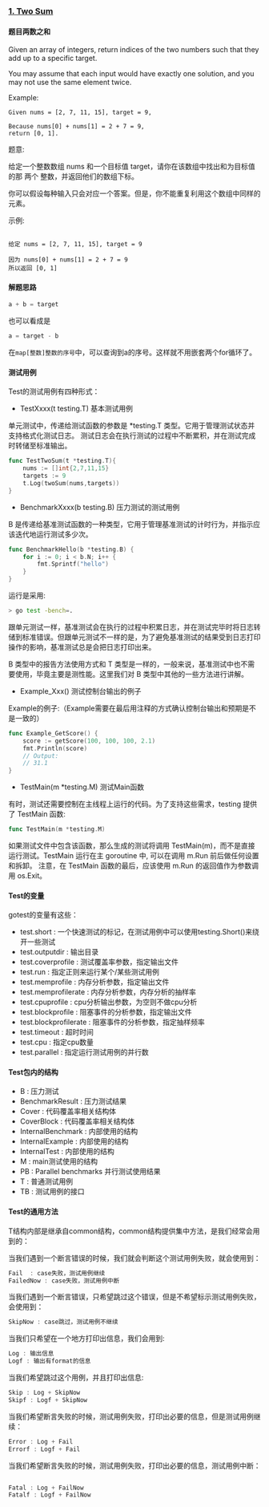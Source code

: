 ### [1. Two Sum](https://leetcode.com/problems/two-sum/)

#### 题目两数之和

Given an array of integers, return indices of the two numbers such that they add up to a specific target.

You may assume that each input would have exactly one solution, and you may not use the same element twice.

Example:

```text
Given nums = [2, 7, 11, 15], target = 9,

Because nums[0] + nums[1] = 2 + 7 = 9,
return [0, 1].
```

题意:

给定一个整数数组 nums 和一个目标值 target，请你在该数组中找出和为目标值的那 两个 整数，并返回他们的数组下标。

你可以假设每种输入只会对应一个答案。但是，你不能重复利用这个数组中同样的元素。

示例:
```text

给定 nums = [2, 7, 11, 15], target = 9

因为 nums[0] + nums[1] = 2 + 7 = 9
所以返回 [0, 1]

```

#### 解题思路

```go
a + b = target
```

也可以看成是

```go
a = target - b
```

在`map[整数]整数的序号`中，可以查询到a的序号。这样就不用嵌套两个for循环了。


#### 测试用例

Test的测试用例有四种形式：
 
* TestXxxx(t testing.T) 基本测试用例

单元测试中，传递给测试函数的参数是 *testing.T 类型。它用于管理测试状态并支持格式化测试日志。
测试日志会在执行测试的过程中不断累积，并在测试完成时转储至标准输出。

```go
func TestTwoSum(t *testing.T){
	nums := []int{2,7,11,15}
	targets := 9
	t.Log(twoSum(nums,targets))
}
```
 
* BenchmarkXxxx(b testing.B) 压力测试的测试用例

B 是传递给基准测试函数的一种类型，它用于管理基准测试的计时行为，并指示应该迭代地运行测试多少次。
```go
func BenchmarkHello(b *testing.B) {
    for i := 0; i < b.N; i++ {
        fmt.Sprintf("hello")
    }
}
```
运行是采用:
```bash
> go test -bench=.
```

跟单元测试一样，基准测试会在执行的过程中积累日志，并在测试完毕时将日志转储到标准错误。但跟单元测试不一样的是，为了避免基准测试的结果受到日志打印操作的影响，基准测试总是会把日志打印出来。

B 类型中的报告方法使用方式和 T 类型是一样的，一般来说，基准测试中也不需要使用，毕竟主要是测性能。这里我们对 B 类型中其他的一些方法进行讲解。


* Example_Xxx() 测试控制台输出的例子

Example的例子:（Example需要在最后用注释的方式确认控制台输出和预期是不是一致的） 
```go
func Example_GetScore() {
    score := getScore(100, 100, 100, 2.1)
    fmt.Println(score)
    // Output:
    // 31.1
}
``` 
 
* TestMain(m *testing.M)  测试Main函数  

有时，测试还需要控制在主线程上运行的代码。为了支持这些需求，testing 提供了 TestMain 函数:
```go
func TestMain(m *testing.M)
```

如果测试文件中包含该函数，那么生成的测试将调用 TestMain(m)，而不是直接运行测试。TestMain 运行在主 goroutine 中, 可以在调用 m.Run 前后做任何设置和拆卸。
注意，在 TestMain 函数的最后，应该使用 m.Run 的返回值作为参数调用 os.Exit。




#### Test的变量

gotest的变量有这些：

* test.short : 一个快速测试的标记，在测试用例中可以使用testing.Short()来绕开一些测试
* test.outputdir : 输出目录
* test.coverprofile : 测试覆盖率参数，指定输出文件
* test.run : 指定正则来运行某个/某些测试用例
* test.memprofile : 内存分析参数，指定输出文件
* test.memprofilerate : 内存分析参数，内存分析的抽样率
* test.cpuprofile : cpu分析输出参数，为空则不做cpu分析
* test.blockprofile : 阻塞事件的分析参数，指定输出文件
* test.blockprofilerate : 阻塞事件的分析参数，指定抽样频率
* test.timeout : 超时时间
* test.cpu : 指定cpu数量
* test.parallel : 指定运行测试用例的并行数

#### Test包内的结构

* B : 压力测试
* BenchmarkResult : 压力测试结果
* Cover : 代码覆盖率相关结构体
* CoverBlock : 代码覆盖率相关结构体
* InternalBenchmark : 内部使用的结构
* InternalExample : 内部使用的结构
* InternalTest : 内部使用的结构
* M : main测试使用的结构
* PB : Parallel benchmarks 并行测试使用结果
* T : 普通测试用例
* TB : 测试用例的接口

#### Test的通用方法

T结构内部是继承自common结构，common结构提供集中方法，是我们经常会用到的：

当我们遇到一个断言错误的时候，我们就会判断这个测试用例失败，就会使用到：
```go
Fail  : case失败，测试用例继续
FailedNow : case失败，测试用例中断
```

当我们遇到一个断言错误，只希望跳过这个错误，但是不希望标示测试用例失败，会使用到：

```go
SkipNow : case跳过，测试用例不继续
```
当我们只希望在一个地方打印出信息，我们会用到:

```go
Log : 输出信息
Logf : 输出有format的信息
```

当我们希望跳过这个用例，并且打印出信息:

```go
Skip : Log + SkipNow
Skipf : Logf + SkipNow
```
当我们希望断言失败的时候，测试用例失败，打印出必要的信息，但是测试用例继续：

```go
Error : Log + Fail
Errorf : Logf + Fail
```

当我们希望断言失败的时候，测试用例失败，打印出必要的信息，测试用例中断：

```go

Fatal : Log + FailNow
Fatalf : Logf + FailNow
```